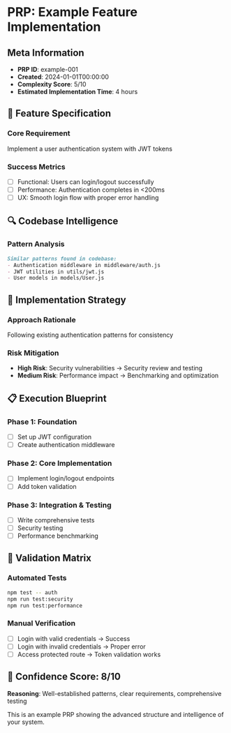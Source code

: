 # PRP: Example Feature Implementation

## Meta Information
- **PRP ID**: example-001
- **Created**: 2024-01-01T00:00:00
- **Complexity Score**: 5/10
- **Estimated Implementation Time**: 4 hours

## 🎯 Feature Specification
### Core Requirement
Implement a user authentication system with JWT tokens

### Success Metrics
- [ ] Functional: Users can login/logout successfully
- [ ] Performance: Authentication completes in <200ms
- [ ] UX: Smooth login flow with proper error handling

## 🔍 Codebase Intelligence
### Pattern Analysis
```markdown
Similar patterns found in codebase:
- Authentication middleware in middleware/auth.js
- JWT utilities in utils/jwt.js
- User models in models/User.js
```

## 🧠 Implementation Strategy
### Approach Rationale
Following existing authentication patterns for consistency

### Risk Mitigation
- **High Risk**: Security vulnerabilities → Security review and testing
- **Medium Risk**: Performance impact → Benchmarking and optimization

## 📋 Execution Blueprint
### Phase 1: Foundation
- [ ] Set up JWT configuration
- [ ] Create authentication middleware

### Phase 2: Core Implementation
- [ ] Implement login/logout endpoints
- [ ] Add token validation

### Phase 3: Integration & Testing
- [ ] Write comprehensive tests
- [ ] Security testing
- [ ] Performance benchmarking

## 🔬 Validation Matrix
### Automated Tests
```bash
npm test -- auth
npm run test:security
npm run test:performance
```

### Manual Verification
- [ ] Login with valid credentials → Success
- [ ] Login with invalid credentials → Proper error
- [ ] Access protected route → Token validation works

## 🎯 Confidence Score: 8/10
**Reasoning**: Well-established patterns, clear requirements, comprehensive testing

This is an example PRP showing the advanced structure and intelligence of your system.
